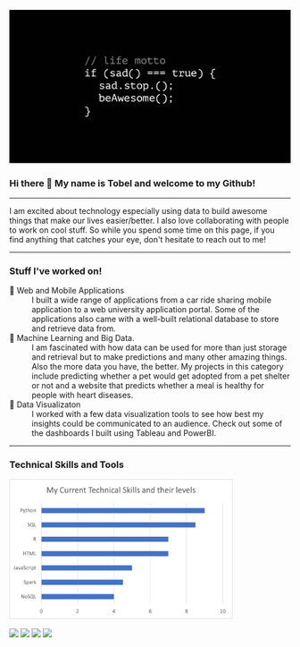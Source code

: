 
![Header](https://github.com/tobelum/tobelum/blob/main/be_awesome.jpg "Header")

### Hi there 👋 My name is Tobel and welcome to my Github!

<hr>
I am excited about technology especially using data to build awesome things that make our lives easier/better. I also love collaborating with people to work on cool stuff. So while you spend some time on this page, if you find anything that catches your eye, don't hesitate to reach out to me!
<hr>

### Stuff I've worked on!
<dl>
  <dt>🔭 Web and Mobile Applications</dt>
  <dd>I built a wide range of applications from a car ride sharing mobile application to a web university application portal. Some of the applications also came with a well-built relational database to store and retrieve data from.</dd>
  <dt>🌱 Machine Learning and Big Data.</dt>
  <dd>I am fascinated with how data can be used for more than just storage and retrieval but to make predictions and many other amazing things. Also the more data you have, the better. My projects in this category include predicting whether a pet would get adopted from a pet shelter or not and a website that predicts whether a meal is healthy for people with heart diseases.</dd>
  <dt>👯 Data Visualizaton</dt>
  <dd>I worked with a few data visualization tools to see how best my insights could be communicated to an audience. Check out some of the dashboards I built using Tableau and PowerBI.</dd>
</dl>
<hr>

### Technical Skills and Tools

<img src="https://github.com/tobelum/tobelum/blob/main/tech_skills.png" width="400" height="250">

![](https://img.shields.io/badge/Tools-Tableau-informational?style=flat&logo=tableau&logoColor=white&color=2bbc8a)
![](https://img.shields.io/badge/Tools-PowerBI-informational?style=flat&logo=powerbi&logoColor=white&color=2bbc8a)
![](https://img.shields.io/badge/IDE-JupyterNotebooks-informational?style=flat&logo=jupyternotebook&logoColor=white&color=2bbc8a)
![](https://img.shields.io/badge/Tools-Hadoop-informational?style=flat&logo=hadoop&logoColor=white&color=2bbc8a)
<!--
**tobelum/tobelum** is a ✨ _special_ ✨ repository because its `README.md` (this file) appears on your GitHub profile.

Here are some ideas to get you started:

- 🔭 I’m currently working on ...
- 🌱 I’m currently learning ...
- 👯 I’m looking to collaborate on ...
- 🤔 I’m looking for help with ...
- 💬 Ask me about ...
- 📫 How to reach me: ...
- 😄 Pronouns: ...
- ⚡ Fun fact: ...
-->
